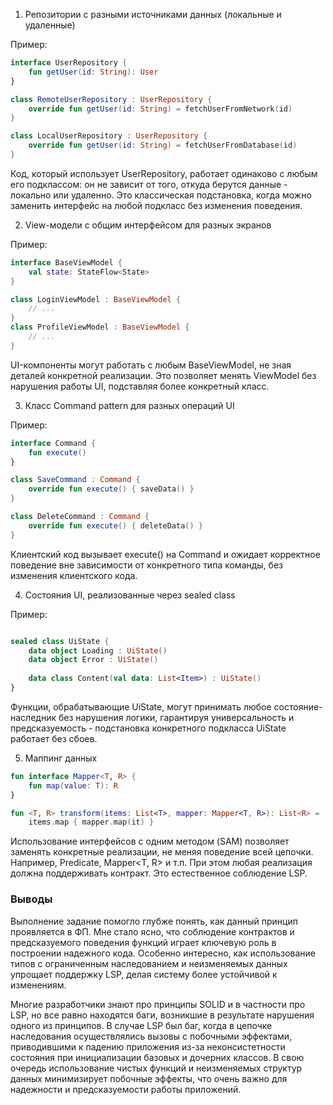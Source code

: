 1. Репозитории с разными источниками данных (локальные и удаленные)

Пример:

```kotlin
interface UserRepository {  
    fun getUser(id: String): User  
}

class RemoteUserRepository : UserRepository {
    override fun getUser(id: String) = fetchUserFromNetwork(id)
}

class LocalUserRepository : UserRepository {
    override fun getUser(id: String) = fetchUserFromDatabase(id)
} 
```

Код, который использует UserRepository, работает одинаково с любым его подклассом: он не зависит от того, откуда берутся данные - локально или удаленно. 
Это классическая подстановка, когда можно заменить интерфейс на любой подкласс без изменения поведения.

2. View-модели с общим интерфейсом для разных экранов

Пример:

```kotlin
interface BaseViewModel {  
    val state: StateFlow<State>  
}

class LoginViewModel : BaseViewModel { 
    // ...
}  
class ProfileViewModel : BaseViewModel { 
    // ...
} 
```

UI-компоненты могут работать с любым BaseViewModel, не зная деталей конкретной реализации. 
Это позволяет менять ViewModel без нарушения работы UI, подставляя более конкретный класс.

3. Класс Command pattern для разных операций UI

Пример:

```kotlin
interface Command {  
    fun execute()  
}

class SaveCommand : Command {  
    override fun execute() { saveData() }  
}

class DeleteCommand : Command {  
    override fun execute() { deleteData() }  
}  
```

Клиентский код вызывает execute() на Command и ожидает корректное поведение вне зависимости от конкретного типа команды, 
без изменения клиентского кода. 

4. Состояния UI, реализованные через sealed class

Пример:

```kotlin

sealed class UiState {
    data object Loading : UiState()  
    data object Error : UiState()
    
    data class Content(val data: List<Item>) : UiState()  
}  

```

Функции, обрабатывающие UiState, могут принимать любое состояние-наследник без нарушения логики, 
гарантируя универсальность и предсказуемость - подстановка конкретного подкласса UiState работает без сбоев.

5. Маппинг данных

```kotlin
fun interface Mapper<T, R> {  
    fun map(value: T): R  
}  

fun <T, R> transform(items: List<T>, mapper: Mapper<T, R>): List<R> =  
    items.map { mapper.map(it) }  
```

Использование интерфейсов с одним методом (SAM) позволяет заменять конкретные реализации, не меняя поведение всей цепочки. Например, Predicate<T>, Mapper<T, R> и т.п. При этом любая реализация должна поддерживать контракт. Это естественное соблюдение LSP.

### Выводы

Выполнение задание помогло глубже понять, как данный принцип проявляется в ФП. 
Мне стало ясно, что соблюдение контрактов и предсказуемого поведения функций играет ключевую роль в построении надежного кода. 
Особенно интересно, как использование типов с ограниченным наследованием и неизменяемых данных упрощает поддержку LSP, делая систему более устойчивой к изменениям.

Многие разработчики знают про принципы SOLID и в частности про LSP, но все равно находятся баги, возникшие в результате нарушения одного из принципов.
В случае LSP был баг, когда в цепочке наследования осуществлялись вызовы с побочными эффектами, приводившими к падению приложения из-за неконсистетности состояния при инициализации базовых и дочерних классов.
В свою очередь использование чистых функций и неизменяемых структур данных минимизирует побочные эффекты, что очень важно для надежности и предсказуемости работы приложений.
